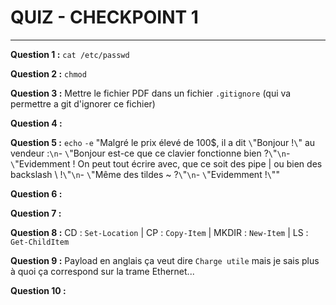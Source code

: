 # QUIZ - CHECKPOINT 1
---

**Question 1 :** ``cat /etc/passwd``

**Question 2 :** ``chmod``

**Question 3 :**  Mettre le fichier PDF dans un fichier ``.gitignore`` (qui va permettre a git d'ignorer ce fichier)

**Question 4 :** 

**Question 5 :** ``echo`` ``-e`` "Malgré le prix élevé de 100$, il a dit ``\``"Bonjour !``\``" au vendeur :``\n``- ``\``"Bonjour est-ce que ce clavier fonctionne bien ?``\``"``\n``- ``\``"Evidemment ! On peut tout écrire avec, que ce soit des pipe | ou bien des backslash \\ !``\``"``\n``- ``\``"Même des tildes ~ ?``\``"``\n``- ``\``"Evidemment !``\``""

**Question 6 :**

**Question 7 :**

**Question 8 :** CD : ``Set-Location`` | CP : ``Copy-Item`` | MKDIR : ``New-Item`` | LS : ``Get-ChildItem``

**Question 9 :** Payload en anglais ça veut dire ``Charge utile`` mais je sais plus à quoi ça correspond sur la trame Ethernet...

**Question 10 :**
